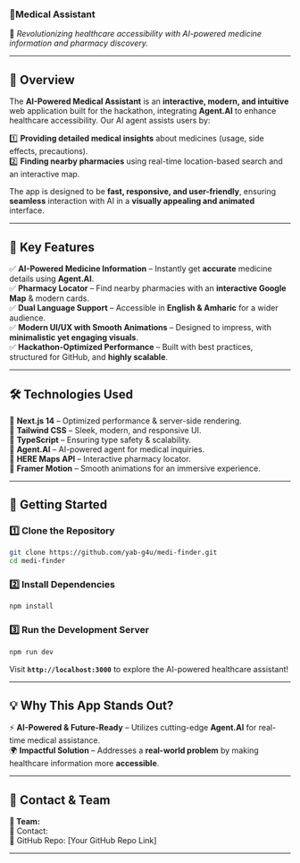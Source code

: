 ### **🧠Medical Assistant**  
🚀 *Revolutionizing healthcare accessibility with AI-powered medicine information and pharmacy discovery.*  

---

## **🌟 Overview**  
The **AI-Powered Medical Assistant** is an **interactive, modern, and intuitive** web application built for the hackathon, integrating **Agent.AI** to enhance healthcare accessibility. Our AI agent assists users by:  

1️⃣ **Providing detailed medical insights** about medicines (usage, side effects, precautions).  
2️⃣ **Finding nearby pharmacies** using real-time location-based search and an interactive map.  

The app is designed to be **fast, responsive, and user-friendly**, ensuring **seamless** interaction with AI in a **visually appealing and animated** interface.  

---

## **🎯 Key Features**  
✅ **AI-Powered Medicine Information** – Instantly get **accurate** medicine details using **Agent.AI**.  
✅ **Pharmacy Locator** – Find nearby pharmacies with an **interactive Google Map** & modern cards.  
✅ **Dual Language Support** – Accessible in **English & Amharic** for a wider audience.  
✅ **Modern UI/UX with Smooth Animations** – Designed to impress, with **minimalistic yet engaging visuals**.  
✅ **Hackathon-Optimized Performance** – Built with best practices, structured for GitHub, and **highly scalable**.  

---

## **🛠️ Technologies Used**  
🔹 **Next.js 14** – Optimized performance & server-side rendering.  
🔹 **Tailwind CSS** – Sleek, modern, and responsive UI.  
🔹 **TypeScript** – Ensuring type safety & scalability.  
🔹 **Agent.AI** – AI-powered agent for medical inquiries.  
🔹 **HERE Maps API** – Interactive pharmacy locator.  
🔹 **Framer Motion** – Smooth animations for an immersive experience.  

---

## **🚀 Getting Started**  
### **1️⃣ Clone the Repository**  
```bash
git clone https://github.com/yab-g4u/medi-finder.git
cd medi-finder
```

### **2️⃣ Install Dependencies**  
```bash
npm install
```

### **3️⃣ Run the Development Server**  
```bash
npm run dev
```
Visit **`http://localhost:3000`** to explore the AI-powered healthcare assistant!  

---

## **💡 Why This App Stands Out?**  
⚡ **AI-Powered & Future-Ready** – Utilizes cutting-edge **Agent.AI** for real-time medical assistance.  
🌍 **Impactful Solution** – Addresses a **real-world problem** by making healthcare information more **accessible**.  

---

## **📩 Contact & Team**  
**👥 Team:**   
📧 Contact:   
🔗 GitHub Repo: [Your GitHub Repo Link]  

---

